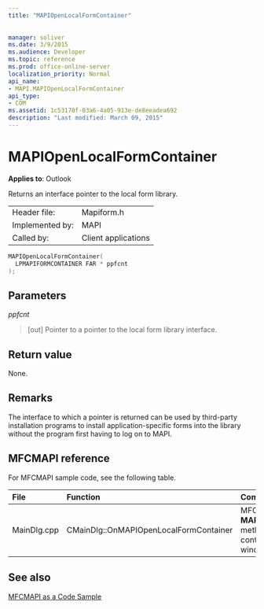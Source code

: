 ```yaml
---
title: "MAPIOpenLocalFormContainer"
 
 
manager: soliver
ms.date: 3/9/2015
ms.audience: Developer
ms.topic: reference
ms.prod: office-online-server
localization_priority: Normal
api_name:
- MAPI.MAPIOpenLocalFormContainer
api_type:
- COM
ms.assetid: 1c53170f-03a6-4a05-913e-de8eeadea692
description: "Last modified: March 09, 2015"
---
```


# MAPIOpenLocalFormContainer

  
  
**Applies to**: Outlook 
  
Returns an interface pointer to the local form library. 
  
|||
|:-----|:-----|
|Header file:  <br/> |Mapiform.h  <br/> |
|Implemented by:  <br/> |MAPI  <br/> |
|Called by:  <br/> |Client applications  <br/> |
   
```cpp
MAPIOpenLocalFormContainer(
  LPMAPIFORMCONTAINER FAR * ppfcnt
);
```

## Parameters

 _ppfcnt_
  
> [out] Pointer to a pointer to the local form library interface.
    
## Return value

None.
  
## Remarks

The interface to which a pointer is returned can be used by third-party installation programs to install application-specific forms into the library without the program first having to log on to MAPI. 
  
## MFCMAPI reference

For MFCMAPI sample code, see the following table.
  
|**File**|**Function**|**Comment**|
|:-----|:-----|:-----|
|MainDlg.cpp  <br/> |CMainDlg::OnMAPIOpenLocalFormContainer  <br/> |MFCMAPI uses the **MAPIOpenLocalFormContainer** method to open the local form container to render in a new window.  <br/> |
   
## See also



[MFCMAPI as a Code Sample](mfcmapi-as-a-code-sample.md)

